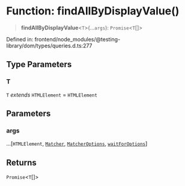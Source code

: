 # Function: findAllByDisplayValue()

> **findAllByDisplayValue**\<`T`\>(...`args`): `Promise`\<`T`[]\>

Defined in: frontend/node\_modules/@testing-library/dom/types/queries.d.ts:277

## Type Parameters

### T

`T` *extends* `HTMLElement` = `HTMLElement`

## Parameters

### args

...\[`HTMLElement`, [`Matcher`](../type-aliases/Matcher.md), [`MatcherOptions`](../interfaces/MatcherOptions.md), [`waitForOptions`](../interfaces/waitForOptions.md)\]

## Returns

`Promise`\<`T`[]\>
